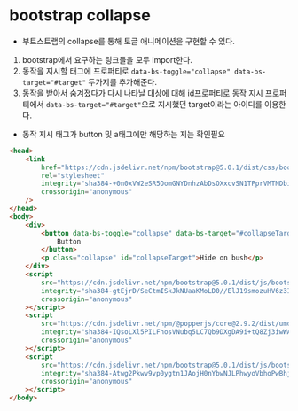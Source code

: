 # bootstrap collapse

-   부트스트랩의 collapse를 통해 토글 애니메이션을 구현할 수 있다.

1. bootstrap에서 요구하는 링크들을 모두 import한다.
2. 동작을 지시할 태그에 프로퍼티로 `data-bs-toggle="collapse" data-bs-target="#target"` 두가지를 추가해준다.
3. 동작을 받아서 숨겨졌다가 다시 나타날 대상에 대해 id프로퍼티로 동작 지시 프로퍼티에서 `data-bs-target="#target"`으로 지시했던 target이라는 아이디를 이용한다.

-   동작 지시 태그가 button 및 a태그에만 해당하는 지는 확인필요

```html
<head>
    <link
        href="https://cdn.jsdelivr.net/npm/bootstrap@5.0.1/dist/css/bootstrap.min.css"
        rel="stylesheet"
        integrity="sha384-+0n0xVW2eSR5OomGNYDnhzAbDsOXxcvSN1TPprVMTNDbiYZCxYbOOl7+AMvyTG2x"
        crossorigin="anonymous"
    />
</head>
<body>
    <div>
        <button data-bs-toggle="collapse" data-bs-target="#collapseTarget">
            Button
        </button>
        <p class="collapse" id="collapseTarget">Hide on bush</p>
    </div>
    <script
        src="https://cdn.jsdelivr.net/npm/bootstrap@5.0.1/dist/js/bootstrap.bundle.min.js"
        integrity="sha384-gtEjrD/SeCtmISkJkNUaaKMoLD0//ElJ19smozuHV6z3Iehds+3Ulb9Bn9Plx0x4"
        crossorigin="anonymous"
    ></script>
    <script
        src="https://cdn.jsdelivr.net/npm/@popperjs/core@2.9.2/dist/umd/popper.min.js"
        integrity="sha384-IQsoLXl5PILFhosVNubq5LC7Qb9DXgDA9i+tQ8Zj3iwWAwPtgFTxbJ8NT4GN1R8p"
        crossorigin="anonymous"
    ></script>
    <script
        src="https://cdn.jsdelivr.net/npm/bootstrap@5.0.1/dist/js/bootstrap.min.js"
        integrity="sha384-Atwg2Pkwv9vp0ygtn1JAojH0nYbwNJLPhwyoVbhoPwBhjQPR5VtM2+xf0Uwh9KtT"
        crossorigin="anonymous"
    ></script>
</body>
```
